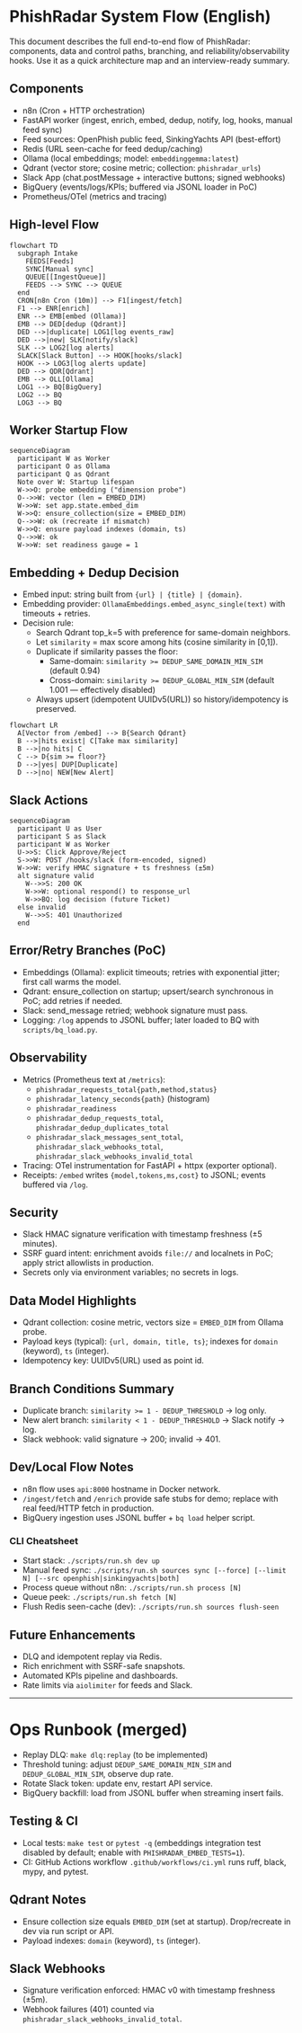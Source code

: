 # PhishRadar System Flow (English)

This document describes the full end-to-end flow of PhishRadar: components, data
and control paths, branching, and reliability/observability hooks. Use it as a
quick architecture map and an interview-ready summary.

## Components
- n8n (Cron + HTTP orchestration)
- FastAPI worker (ingest, enrich, embed, dedup, notify, log, hooks, manual feed sync)
- Feed sources: OpenPhish public feed, SinkingYachts API (best-effort)
- Redis (URL seen-cache for feed dedup/caching)
- Ollama (local embeddings; model: `embeddinggemma:latest`)
- Qdrant (vector store; cosine metric; collection: `phishradar_urls`)
- Slack App (chat.postMessage + interactive buttons; signed webhooks)
- BigQuery (events/logs/KPIs; buffered via JSONL loader in PoC)
- Prometheus/OTel (metrics and tracing)

## High-level Flow
```mermaid
flowchart TD
  subgraph Intake
    FEEDS[Feeds]
    SYNC[Manual sync]
    QUEUE[[IngestQueue]]
    FEEDS --> SYNC --> QUEUE
  end
  CRON[n8n Cron (10m)] --> F1[ingest/fetch]
  F1 --> ENR[enrich]
  ENR --> EMB[embed (Ollama)]
  EMB --> DED[dedup (Qdrant)]
  DED -->|duplicate| LOG1[log events_raw]
  DED -->|new| SLK[notify/slack]
  SLK --> LOG2[log alerts]
  SLACK[Slack Button] --> HOOK[hooks/slack]
  HOOK --> LOG3[log alerts update]
  DED --> QDR[Qdrant]
  EMB --> OLL[Ollama]
  LOG1 --> BQ[BigQuery]
  LOG2 --> BQ
  LOG3 --> BQ
```

## Worker Startup Flow
```mermaid
sequenceDiagram
  participant W as Worker
  participant O as Ollama
  participant Q as Qdrant
  Note over W: Startup lifespan
  W->>O: probe embedding ("dimension probe")
  O-->>W: vector (len = EMBED_DIM)
  W->>W: set app.state.embed_dim
  W->>Q: ensure_collection(size = EMBED_DIM)
  Q-->>W: ok (recreate if mismatch)
  W->>Q: ensure payload indexes (domain, ts)
  Q-->>W: ok
  W->>W: set readiness gauge = 1
```

## Embedding + Dedup Decision
- Embed input: string built from `{url} | {title} | {domain}`.
- Embedding provider: `OllamaEmbeddings.embed_async_single(text)` with timeouts + retries.
- Decision rule:
  - Search Qdrant top_k=5 with preference for same-domain neighbors.
  - Let `similarity` = max score among hits (cosine similarity in [0,1]).
  - Duplicate if similarity passes the floor:
    - Same-domain: `similarity >= DEDUP_SAME_DOMAIN_MIN_SIM` (default 0.94)
    - Cross-domain: `similarity >= DEDUP_GLOBAL_MIN_SIM` (default 1.001 — effectively disabled)
  - Always upsert (idempotent UUIDv5(URL)) so history/idempotency is preserved.

```mermaid
flowchart LR
  A[Vector from /embed] --> B{Search Qdrant}
  B -->|hits exist| C[Take max similarity]
  B -->|no hits| C
  C --> D{sim >= floor?}
  D -->|yes| DUP[Duplicate]
  D -->|no| NEW[New Alert]
```

## Slack Actions
```mermaid
sequenceDiagram
  participant U as User
  participant S as Slack
  participant W as Worker
  U->>S: Click Approve/Reject
  S->>W: POST /hooks/slack (form-encoded, signed)
  W->>W: verify HMAC signature + ts freshness (±5m)
  alt signature valid
    W-->>S: 200 OK
    W->>W: optional respond() to response_url
    W->>BQ: log decision (future Ticket)
  else invalid
    W-->>S: 401 Unauthorized
  end
```

## Error/Retry Branches (PoC)
- Embeddings (Ollama): explicit timeouts; retries with exponential jitter; first call warms the model.
- Qdrant: ensure_collection on startup; upsert/search synchronous in PoC; add retries if needed.
- Slack: send_message retried; webhook signature must pass.
- Logging: `/log` appends to JSONL buffer; later loaded to BQ with `scripts/bq_load.py`.

## Observability
- Metrics (Prometheus text at `/metrics`):
  - `phishradar_requests_total{path,method,status}`
  - `phishradar_latency_seconds{path}` (histogram)
  - `phishradar_readiness`
  - `phishradar_dedup_requests_total`, `phishradar_dedup_duplicates_total`
  - `phishradar_slack_messages_sent_total`, `phishradar_slack_webhooks_total`, `phishradar_slack_webhooks_invalid_total`
- Tracing: OTel instrumentation for FastAPI + httpx (exporter optional).
- Receipts: `/embed` writes `{model,tokens,ms,cost}` to JSONL; events buffered via `/log`.

## Security
- Slack HMAC signature verification with timestamp freshness (±5 minutes).
- SSRF guard intent: enrichment avoids `file://` and localnets in PoC; apply strict allowlists in production.
- Secrets only via environment variables; no secrets in logs.

## Data Model Highlights
- Qdrant collection: cosine metric, vectors size = `EMBED_DIM` from Ollama probe.
- Payload keys (typical): `{url, domain, title, ts}`; indexes for `domain` (keyword), `ts` (integer).
- Idempotency key: UUIDv5(URL) used as point id.

## Branch Conditions Summary
- Duplicate branch: `similarity >= 1 - DEDUP_THRESHOLD` → log only.
- New alert branch: `similarity < 1 - DEDUP_THRESHOLD` → Slack notify → log.
- Slack webhook: valid signature → 200; invalid → 401.

## Dev/Local Flow Notes
- n8n flow uses `api:8000` hostname in Docker network.
- `/ingest/fetch` and `/enrich` provide safe stubs for demo; replace with real feed/HTTP fetch in production.
- BigQuery ingestion uses JSONL buffer + `bq load` helper script.

### CLI Cheatsheet
- Start stack: `./scripts/run.sh dev up`
- Manual feed sync: `./scripts/run.sh sources sync [--force] [--limit N] [--src openphish|sinkingyachts|both]`
- Process queue without n8n: `./scripts/run.sh process [N]`
- Queue peek: `./scripts/run.sh fetch [N]`
- Flush Redis seen-cache (dev): `./scripts/run.sh sources flush-seen`

## Future Enhancements
- DLQ and idempotent replay via Redis.
- Rich enrichment with SSRF-safe snapshots.
- Automated KPIs pipeline and dashboards.
- Rate limits via `aiolimiter` for feeds and Slack.

---

# Ops Runbook (merged)

- Replay DLQ: `make dlq:replay` (to be implemented)
- Threshold tuning: adjust `DEDUP_SAME_DOMAIN_MIN_SIM` and `DEDUP_GLOBAL_MIN_SIM`, observe dup rate.
- Rotate Slack token: update env, restart API service.
- BigQuery backfill: load from JSONL buffer when streaming insert fails.

## Testing & CI
- Local tests: `make test` or `pytest -q` (embeddings integration test disabled by default; enable with `PHISHRADAR_EMBED_TESTS=1`).
- CI: GitHub Actions workflow `.github/workflows/ci.yml` runs ruff, black, mypy, and pytest.

## Qdrant Notes
- Ensure collection size equals `EMBED_DIM` (set at startup). Drop/recreate in dev via run script or API.
- Payload indexes: `domain` (keyword), `ts` (integer).

## Slack Webhooks
- Signature verification enforced: HMAC v0 with timestamp freshness (±5m).
- Webhook failures (401) counted via `phishradar_slack_webhooks_invalid_total`.
